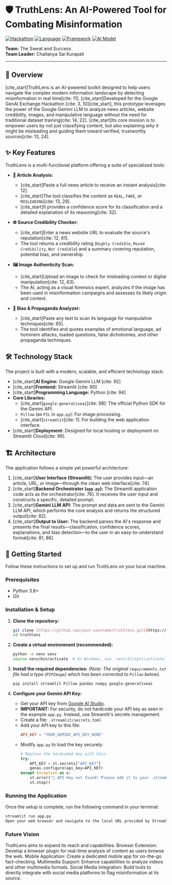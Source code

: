 # 🛡️ TruthLens: An AI-Powered Tool for Combating Misinformation

[![Hackathon](https://img.shields.io/badge/Hackathon-Google%20GenAI%20Exchange-blue)](https://cloud.google.com/)
[![Language](https://img.shields.io/badge/Language-Python-brightgreen)](https://www.python.org/)
[![Framework](https://img.shields.io/badge/Framework-Streamlit-ff69b4)](https://streamlit.io/)
[![AI Model](https://img.shields.io/badge/AI%20Model-Gemini%201.5%20Flash-purple)](https://deepmind.google/technologies/gemini/)

**Team:** The Sweat and Success
<br>
**Team Leader:** Chaitanya Sai Kurapati

---

## 📄 Overview

[cite_start]TruthLens is an AI-powered toolkit designed to help users navigate the complex modern information landscape by detecting misinformation in real time[cite: 11]. [cite_start]Developed for the Google GenAI Exchange Hackathon [cite: 3, 10][cite_start], this prototype leverages the power of the Google Gemini LLM to analyze news articles, website credibility, images, and manipulative language without the need for traditional dataset training[cite: 14, 22]. [cite_start]Its core mission is to empower users by not just classifying content, but also explaining *why* it might be misleading and guiding them toward verified, trustworthy sources[cite: 13, 24].

## ✨ Key Features

TruthLens is a multi-functional platform offering a suite of specialized tools:

* **📝 Article Analysis:**
    * [cite_start]Paste a full news article to receive an instant analysis[cite: 12].
    * [cite_start]The tool classifies the content as `REAL`, `FAKE`, or `MISLEADING`[cite: 13, 29].
    * [cite_start]It provides a confidence score for its classification and a detailed explanation of its reasoning[cite: 32].

* **🌐 Source Credibility Checker:**
    * [cite_start]Enter a news website URL to evaluate the source's reputation[cite: 12, 61].
    * The tool returns a credibility rating (`Highly Credible`, `Mixed Credibility`, `Not Credible`) and a summary covering reputation, potential bias, and ownership.

* **🖼️ Image Authenticity Scan:**
    * [cite_start]Upload an image to check for misleading context or digital manipulation[cite: 12, 63].
    * The AI, acting as a visual forensics expert, analyzes if the image has been used in misinformation campaigns and assesses its likely origin and context.

* **🎯 Bias & Propaganda Analyzer:**
    * [cite_start]Paste any text to scan its language for manipulative techniques[cite: 65].
    * The tool identifies and quotes examples of emotional language, ad hominem attacks, loaded questions, false dichotomies, and other propaganda techniques.

## 🛠️ Technology Stack

The project is built with a modern, scalable, and efficient technology stack:

* [cite_start]**AI Engine:** Google Gemini LLM [cite: 92]
* [cite_start]**Frontend:** Streamlit [cite: 90]
* [cite_start]**Programming Language:** Python [cite: 94]
* **Core Libraries:**
    * [cite_start]`google-generativeai`[cite: 98]: The official Python SDK for the Gemini API.
    * `Pillow` (as `PIL` in `app.py`): For image processing.
    * [cite_start]`streamlit`[cite: 1]: For building the web application interface.
* [cite_start]**Deployment:** Designed for local hosting or deployment on Streamlit Cloud[cite: 99].

## 🏗️ Architecture

The application follows a simple yet powerful architecture:

1.  [cite_start]**User Interface (Streamlit):** The user provides input—an article, URL, or image—through the clean web interface[cite: 74].
2.  [cite_start]**Backend Orchestrator (`app.py`):** The Streamlit application code acts as the orchestrator[cite: 76]. It receives the user input and constructs a specific, detailed prompt.
3.  [cite_start]**Gemini LLM API:** The prompt and data are sent to the Gemini LLM API, which performs the core analysis and returns the structured output[cite: 82].
4.  [cite_start]**Output to User:** The backend parses the AI's response and presents the final results—classification, confidence scores, explanations, and bias detection—to the user in an easy-to-understand format[cite: 81, 86].



## 🚀 Getting Started

Follow these instructions to set up and run TruthLens on your local machine.

### Prerequisites

* Python 3.8+
* Git

### Installation & Setup

1.  **Clone the repository:**
    ```bash
    git clone [https://github.com/your-username/truthlens.git](https://github.com/your-username/truthlens.git)
    cd truthlens
    ```

2.  **Create a virtual environment (recommended):**
    ```bash
    python -m venv venv
    source venv/bin/activate  # On Windows, use `venv\Scripts\activate`
    ```

3.  **Install the required dependencies:**
    *(Note: The original `requirements.txt` file had a typo (`PIPImage`) which has been corrected to `Pillow` below).*
    ```bash
    pip install streamlit Pillow pandas numpy google-generativeai
    ```

4.  **Configure your Gemini API Key:**
    * Get your API key from [Google AI Studio](https://aistudio.google.com/app/apikey).
    * **IMPORTANT:** For security, do not hardcode your API key as seen in the example `app.py`. Instead, use Streamlit's secrets management.
    * Create a file: `.streamlit/secrets.toml`
    * Add your API key to this file:
        ```toml
        API_KEY = "YOUR_GEMINI_API_KEY_HERE"
        ```
    * Modify `app.py` to load the key securely:
        ```python
        # Replace the hardcoded key with this:
        try:
            API_KEY = st.secrets["API_KEY"]
            genai.configure(api_key=API_KEY)
        except Exception as e:
            st.error("🚨 API Key not found! Please add it to your .streamlit/secrets.toml file.", icon="🔥")
            st.stop()
        ```

### Running the Application

Once the setup is complete, run the following command in your terminal:

```bash
streamlit run app.py
Open your web browser and navigate to the local URL provided by Streamlit (usually http://localhost:8501).
```
### Future Vision
TruthLens aims to expand its reach and capabilities:
Browser Extension: Develop a browser plugin for real-time analysis of content as users browse the web.
Mobile Application: Create a dedicated mobile app for on-the-go fact-checking.
Multimedia Support: Enhance capabilities to analyze videos and other multimedia formats.
Social Media Integration: Build tools to directly integrate with social media platforms to flag misinformation at its source.
